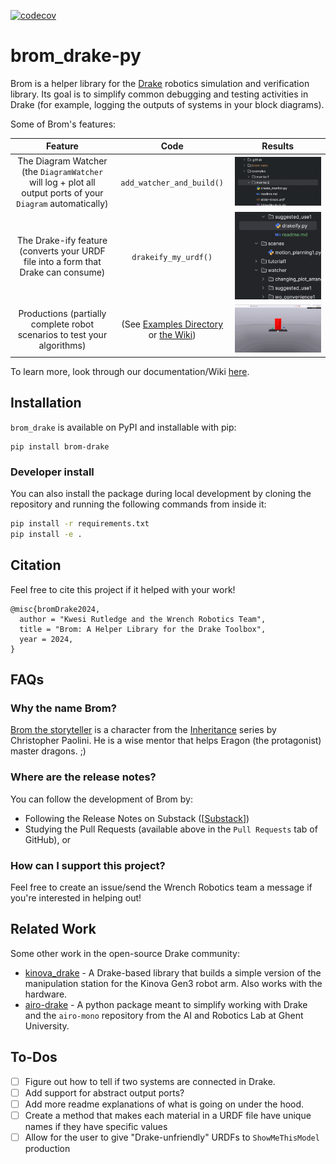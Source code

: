 [![codecov](https://codecov.io/gh/kwesiRutledge/brom_drake-py/graph/badge.svg?token=0TI5PV2HUD)](https://codecov.io/gh/kwesiRutledge/brom_drake-py)

# brom_drake-py
Brom is a helper library for the [Drake](https://drake.mit.edu/) robotics simulation and verification library.
Its goal is to simplify common debugging and testing activities in Drake (for example, logging the outputs
of systems in your block diagrams). 

Some of Brom's features:

Feature                    |  Code | Results
:-------------------------:|:-------------------------:|:-------------------------:
The Diagram Watcher (the `DiagramWatcher` will log + plot all output ports of your `Diagram` automatically) |`add_watcher_and_build()`| ![Creation of Brom Directory](./promo/BromWatcher0.gif)
The Drake-ify feature (converts your URDF file into a form that Drake can consume) | `drakeify_my_urdf()` | ![Drakeify Example](./promo/BromDrakeifyURDF0.gif)
Productions (partially complete robot scenarios to test your algorithms) | (See [Examples Directory](https://github.com/kwesiRutledge/brom_drake-py/tree/main/examples/productions) or [the Wiki](https://github.com/kwesiRutledge/brom_drake-py/wiki/Productions)) | ![Kinematic Motion Planning Example](./promo/productions/motion_planning/kinematic/Chem-Lab-Demo.gif)

To learn more, look through our documentation/Wiki [here](https://github.com/kwesiRutledge/brom_drake-py/wiki).

## Installation

`brom_drake` is available on PyPI and installable with pip:

```shell
pip install brom-drake
```

### Developer install

You can also install the package during local development by cloning
the repository and running the following commands from inside it:

```bash
pip install -r requirements.txt
pip install -e .
```

## Citation

Feel free to cite this project if it helped with your work!

```
@misc{bromDrake2024,
  author = "Kwesi Rutledge and the Wrench Robotics Team",
  title = "Brom: A Helper Library for the Drake Toolbox",
  year = 2024,
}
```

## FAQs

### Why the name Brom?

[Brom the storyteller](https://inheritance.fandom.com/wiki/Brom) is a character from the
[Inheritance](https://en.wikipedia.org/wiki/Eragon) series by Christopher Paolini.
He is a wise mentor that helps Eragon (the protagonist) master dragons. ;)

### Where are the release notes?

You can follow the development of Brom by:
- Following the Release Notes on Substack ([[Substack](https://bromreleasenotes.substack.com/)])
- Studying the Pull Requests (available above in the `Pull Requests` tab of GitHub), or

### How can I support this project?

Feel free to create an issue/send the Wrench Robotics team a message if you're interested in helping out!

## Related Work

Some other work in the open-source Drake community:
- [kinova_drake](https://github.com/vincekurtz/kinova_drake) - A Drake-based library that builds a 
  simple version of the manipulation station for the Kinova Gen3 robot arm.
  Also works with the hardware.
- [airo-drake](https://github.com/airo-ugent/airo-drake) - A python package meant to simplify
  working with Drake and the `airo-mono` repository from the AI and Robotics Lab at Ghent University.

## To-Dos

- [ ] Figure out how to tell if two systems are connected in Drake.
- [ ] Add support for abstract output ports?
- [ ] Add more readme explanations of what is going on under the hood.
- [ ] Create a method that makes each material in a URDF file have unique names if they have specific values
- [ ] Allow for the user to give "Drake-unfriendly" URDFs to `ShowMeThisModel` production
